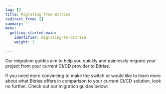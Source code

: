 ```yaml
---
tag: []
title: Migrating from Bitrise
redirect_from: []
summary: ''
menu:
  getting-started-main:
    identifier: migrating-to-bitrise
    weight: 3

---
```

Our migration guides aim to help you quickly and painlessly migrate your project from your current CI/CD provider to Bitrise.

If you need more convincing to make the switch or would like to learn more about what Bitrise offers in comparison to your current CI/CD solution, look no further. Check out our migration guides below:
